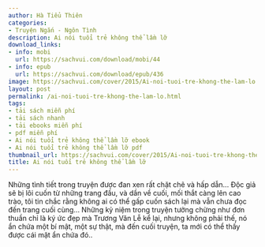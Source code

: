 ```yaml
---
author: Hà Tiểu Thiên
categories:
- Truyện Ngắn - Ngôn Tình
description: Ai nói tuổi trẻ không thể lầm lỡ
download_links:
- info: mobi
  url: https://sachvui.com/download/mobi/44
- info: epub
  url: https://sachvui.com/download/epub/436
image: https://sachvui.com/cover/2015/Ai-noi-tuoi-tre-khong-the-lam-lo.jpg
layout: post
permalink: /ai-noi-tuoi-tre-khong-the-lam-lo.html
tags:
- tải sách miễn phí
- tải sách nhanh
- tải ebooks miễn phí
- pdf miễn phí
- Ai nói tuổi trẻ không thể lầm lỡ ebook
- Ai nói tuổi trẻ không thể lầm lỡ pdf
thumbnail_url: https://sachvui.com/cover/2015/Ai-noi-tuoi-tre-khong-the-lam-lo.jpg
title: Ai nói tuổi trẻ không thể lầm lỡ
---
```


 <div class="item-desc text-justify"> Những tình tiết trong truyện được đan xen rất chặt chẽ và hấp dẫn... Độc giả sẽ bị lôi cuốn từ những trang đầu, và dần về cuối, mối thắt càng lên cao trào, tôi tin chắc rằng không ai có thể gấp cuốn sách lại mà vẫn chưa đọc đến trang cuối cùng... Những kỷ niệm trong truyện tưởng chừng như đơn thuần chỉ là ký ức đẹp mà Trương Văn Lễ kể lại, nhưng không phải thế, nó ẩn chứa một bí mật, một sự thật, mà đến cuối truyện, ta mới có thể thấy được cái mặt ẩn chứa đó.. </div>